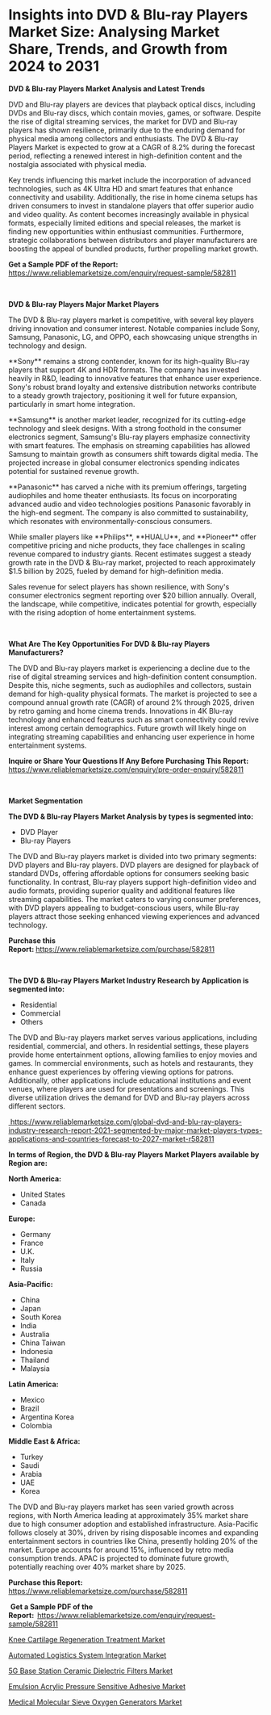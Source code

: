 <p><h1>Insights into DVD & Blu-ray Players Market Size: Analysing Market Share, Trends, and Growth from 2024 to 2031</h1></p><p><strong>DVD & Blu-ray Players Market Analysis and Latest Trends</strong></p>
<p><p>DVD and Blu-ray players are devices that playback optical discs, including DVDs and Blu-ray discs, which contain movies, games, or software. Despite the rise of digital streaming services, the market for DVD and Blu-ray players has shown resilience, primarily due to the enduring demand for physical media among collectors and enthusiasts. The DVD & Blu-ray Players Market is expected to grow at a CAGR of 8.2% during the forecast period, reflecting a renewed interest in high-definition content and the nostalgia associated with physical media.</p><p>Key trends influencing this market include the incorporation of advanced technologies, such as 4K Ultra HD and smart features that enhance connectivity and usability. Additionally, the rise in home cinema setups has driven consumers to invest in standalone players that offer superior audio and video quality. As content becomes increasingly available in physical formats, especially limited editions and special releases, the market is finding new opportunities within enthusiast communities. Furthermore, strategic collaborations between distributors and player manufacturers are boosting the appeal of bundled products, further propelling market growth.</p></p>
<p><strong>Get a Sample PDF of the Report:&nbsp;</strong> <a href="https://www.reliablemarketsize.com/enquiry/request-sample/582811?utm_campaign=1842&utm_medium=2&utm_source=Github&utm_content=ia&utm_term=09122024&utm_id=dvd-blu-ray-players">https://www.reliablemarketsize.com/enquiry/request-sample/582811</a></p>
<p>&nbsp;</p>
<p><strong>DVD & Blu-ray Players Major Market Players</strong></p>
<p><p>The DVD & Blu-ray players market is competitive, with several key players driving innovation and consumer interest. Notable companies include Sony, Samsung, Panasonic, LG, and OPPO, each showcasing unique strengths in technology and design.</p><p>**Sony** remains a strong contender, known for its high-quality Blu-ray players that support 4K and HDR formats. The company has invested heavily in R&D, leading to innovative features that enhance user experience. Sony's robust brand loyalty and extensive distribution networks contribute to a steady growth trajectory, positioning it well for future expansion, particularly in smart home integration.</p><p>**Samsung** is another market leader, recognized for its cutting-edge technology and sleek designs. With a strong foothold in the consumer electronics segment, Samsung's Blu-ray players emphasize connectivity with smart features. The emphasis on streaming capabilities has allowed Samsung to maintain growth as consumers shift towards digital media. The projected increase in global consumer electronics spending indicates potential for sustained revenue growth.</p><p>**Panasonic** has carved a niche with its premium offerings, targeting audiophiles and home theater enthusiasts. Its focus on incorporating advanced audio and video technologies positions Panasonic favorably in the high-end segment. The company is also committed to sustainability, which resonates with environmentally-conscious consumers.</p><p>While smaller players like **Philips**, **HUALU**, and **Pioneer** offer competitive pricing and niche products, they face challenges in scaling revenue compared to industry giants. Recent estimates suggest a steady growth rate in the DVD & Blu-ray market, projected to reach approximately $1.5 billion by 2025, fueled by demand for high-definition media.</p><p>Sales revenue for select players has shown resilience, with Sony's consumer electronics segment reporting over $20 billion annually. Overall, the landscape, while competitive, indicates potential for growth, especially with the rising adoption of home entertainment systems.</p></p>
<p>&nbsp;</p>
<p><strong>What Are The Key Opportunities For DVD & Blu-ray Players Manufacturers?</strong></p>
<p><p>The DVD and Blu-ray players market is experiencing a decline due to the rise of digital streaming services and high-definition content consumption. Despite this, niche segments, such as audiophiles and collectors, sustain demand for high-quality physical formats. The market is projected to see a compound annual growth rate (CAGR) of around 2% through 2025, driven by retro gaming and home cinema trends. Innovations in 4K Blu-ray technology and enhanced features such as smart connectivity could revive interest among certain demographics. Future growth will likely hinge on integrating streaming capabilities and enhancing user experience in home entertainment systems.</p></p>
<p><strong>Inquire or Share Your Questions If Any Before Purchasing This Report:</strong> <a href="https://www.reliablemarketsize.com/enquiry/pre-order-enquiry/582811?utm_campaign=1842&utm_medium=2&utm_source=Github&utm_content=ia&utm_term=09122024&utm_id=dvd-blu-ray-players">https://www.reliablemarketsize.com/enquiry/pre-order-enquiry/582811</a></p>
<p>&nbsp;</p>
<p><strong>Market Segmentation</strong></p>
<p><strong>The DVD & Blu-ray Players Market Analysis by types is segmented into:</strong></p>
<p><ul><li>DVD Player</li><li>Blu-ray Players</li></ul></p>
<p><p>The DVD and Blu-ray players market is divided into two primary segments: DVD players and Blu-ray players. DVD players are designed for playback of standard DVDs, offering affordable options for consumers seeking basic functionality. In contrast, Blu-ray players support high-definition video and audio formats, providing superior quality and additional features like streaming capabilities. The market caters to varying consumer preferences, with DVD players appealing to budget-conscious users, while Blu-ray players attract those seeking enhanced viewing experiences and advanced technology.</p></p>
<p><strong>Purchase this Report:&nbsp;</strong><a href="https://www.reliablemarketsize.com/purchase/582811?utm_campaign=1842&utm_medium=2&utm_source=Github&utm_content=ia&utm_term=09122024&utm_id=dvd-blu-ray-players">https://www.reliablemarketsize.com/purchase/582811</a></p>
<p>&nbsp;</p>
<p><strong>The DVD & Blu-ray Players Market Industry Research by Application is segmented into:</strong></p>
<p><ul><li>Residential</li><li>Commercial</li><li>Others</li></ul></p>
<p><p>The DVD and Blu-ray players market serves various applications, including residential, commercial, and others. In residential settings, these players provide home entertainment options, allowing families to enjoy movies and games. In commercial environments, such as hotels and restaurants, they enhance guest experiences by offering viewing options for patrons. Additionally, other applications include educational institutions and event venues, where players are used for presentations and screenings. This diverse utilization drives the demand for DVD and Blu-ray players across different sectors.</p></p>
<p><a href="https://www.reliablemarketsize.com/global-dvd-and-blu-ray-players-industry-research-report-2021-segmented-by-major-market-players-types-applications-and-countries-forecast-to-2027-market-r582811?utm_campaign=1842&utm_medium=2&utm_source=Github&utm_content=ia&utm_term=09122024&utm_id=dvd-blu-ray-players">&nbsp;https://www.reliablemarketsize.com/global-dvd-and-blu-ray-players-industry-research-report-2021-segmented-by-major-market-players-types-applications-and-countries-forecast-to-2027-market-r582811</a></p>
<p><strong>In terms of Region, the DVD & Blu-ray Players Market Players available by Region are:</strong></p>
<p>
    <p> <strong> North America: </strong>
        <ul>
            <li>United States</li>
            <li>Canada</li>
        </ul>
        </p> 
    <p> <strong> Europe: </strong>
        <ul>
            <li>Germany</li>
            <li>France</li>
            <li>U.K.</li>
            <li>Italy</li>
            <li>Russia</li>
        </ul>
        </p> 
    <p> <strong> Asia-Pacific: </strong>
        <ul>
            <li>China</li>
            <li>Japan</li>
            <li>South Korea</li>
            <li>India</li>
            <li>Australia</li>
            <li>China Taiwan</li>
            <li>Indonesia</li>
            <li>Thailand</li>
            <li>Malaysia</li>
        </ul>
        </p> 
    <p> <strong> Latin America: </strong>
        <ul>
            <li>Mexico</li>
            <li>Brazil</li>
            <li>Argentina Korea</li>
            <li>Colombia</li>
        </ul>
        </p> 
    <p> <strong> Middle East & Africa: </strong>
        <ul>
            <li>Turkey</li>
            <li>Saudi</li>
            <li>Arabia</li>
            <li>UAE</li>
            <li>Korea</li>
        </ul>
    </p>
    </p>
<p><p>The DVD and Blu-ray players market has seen varied growth across regions, with North America leading at approximately 35% market share due to high consumer adoption and established infrastructure. Asia-Pacific follows closely at 30%, driven by rising disposable incomes and expanding entertainment sectors in countries like China, presently holding 20% of the market. Europe accounts for around 15%, influenced by retro media consumption trends. APAC is projected to dominate future growth, potentially reaching over 40% market share by 2025.</p></p>
<p><strong>Purchase this Report: </strong><a href="https://www.reliablemarketsize.com/purchase/582811?utm_campaign=1842&utm_medium=2&utm_source=Github&utm_content=ia&utm_term=09122024&utm_id=dvd-blu-ray-players">https://www.reliablemarketsize.com/purchase/582811</a></p>
<p>&nbsp;<strong>Get a Sample PDF of the Report:&nbsp;&nbsp;</strong><a href="https://www.reliablemarketsize.com/enquiry/request-sample/582811?utm_campaign=1842&utm_medium=2&utm_source=Github&utm_content=ia&utm_term=09122024&utm_id=dvd-blu-ray-players">https://www.reliablemarketsize.com/enquiry/request-sample/582811</a></p>
<p><strong></strong></p>
<p><p><a href="https://www.linkedin.com/pulse/knee-cartilage-regeneration-treatment-market-forecasted-using-xjwyf?utm_campaign=1842&utm_medium=2&utm_source=Github&utm_content=ia&utm_term=09122024&utm_id=dvd-blu-ray-players">Knee Cartilage Regeneration Treatment Market</a></p><p><a href="https://www.linkedin.com/pulse/automated-logistics-system-integration-market-study-creating-business-nuubf?utm_campaign=1842&utm_medium=2&utm_source=Github&utm_content=ia&utm_term=09122024&utm_id=dvd-blu-ray-players">Automated Logistics System Integration Market</a></p><p><a href="https://www.linkedin.com/pulse/market-study-5g-base-station-ceramic-dielectric-filters-size-af9nf?utm_campaign=1842&utm_medium=2&utm_source=Github&utm_content=ia&utm_term=09122024&utm_id=dvd-blu-ray-players">5G Base Station Ceramic Dielectric Filters Market</a></p><p><a href="https://www.linkedin.com/pulse/emulsion-acrylic-pressure-sensitive-adhesive-industry-czrae?utm_campaign=1842&utm_medium=2&utm_source=Github&utm_content=ia&utm_term=09122024&utm_id=dvd-blu-ray-players">Emulsion Acrylic Pressure Sensitive Adhesive Market</a></p><p><a href="https://www.linkedin.com/pulse/medical-molecular-sieve-oxygen-generators-market-study-strategies-0uvfc?utm_campaign=1842&utm_medium=2&utm_source=Github&utm_content=ia&utm_term=09122024&utm_id=dvd-blu-ray-players">Medical Molecular Sieve Oxygen Generators Market</a></p></p>